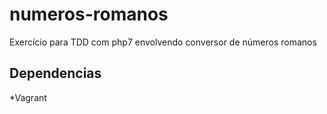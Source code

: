 # numeros-romanos
Exercício para TDD com php7 envolvendo conversor de números romanos

## Dependencias
*Vagrant
